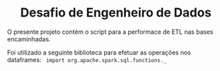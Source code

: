 <h1><center>Desafio de Engenheiro de Dados</h1></center>

O presente projeto contém o script para a performace de ETL nas bases encaminhadas.

Foi utilizado a seguinte biblioteca para efetuar as operações nos dataframes:
<code> import org.apache.spark.sql.functions._ </code>
